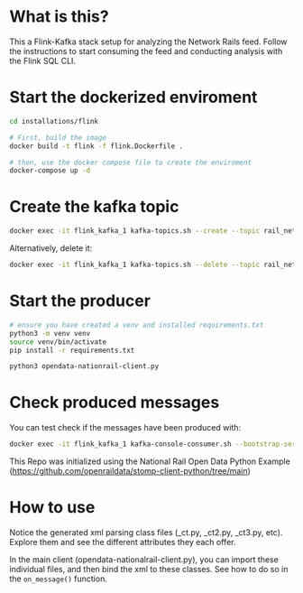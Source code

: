 What is this?
=====================================

This a Flink-Kafka stack setup for analyzing the Network Rails feed. Follow the instructions to start consuming the feed and conducting analysis with the Flink SQL CLI.


Start the dockerized enviroment
=====================================

```bash
cd installations/flink

# First, build the image
docker build -t flink -f flink.Dockerfile .

# then, use the docker compose file to create the enviroment
docker-compose up -d
```

Create the kafka topic
===================================

```bash
docker exec -it flink_kafka_1 kafka-topics.sh --create --topic rail_network  --bootstrap-server flink_kafka_1:9093
```

Alternatively, delete it:

```bash
docker exec -it flink_kafka_1 kafka-topics.sh --delete --topic rail_network  --bootstrap-server flink_kafka_1:9093
```

Start the producer
======================================

```bash
# ensure you have created a venv and installed requirements.txt
python3 -m venv venv
source venv/bin/activate
pip install -r requirements.txt

python3 opendata-nationrail-client.py
```

Check produced messages
=====================================

You can test check if the messages have been produced with:

```bash
docker exec -it flink_kafka_1 kafka-console-consumer.sh --bootstrap-server flink_kafka_1:9093 --topic rail_network --from-beginning
```

This Repo was initialized using the National Rail Open Data Python Example (https://github.com/openraildata/stomp-client-python/tree/main)

How to use 
======================================

Notice the generated xml parsing class files (_ct.py, _ct2.py, _ct3.py, etc). Explore them and see the different attributes they each offer.

In the main client (opendata-nationalrail-client.py), you can import these individual files, and then bind the xml to these classes. See how to do so in the `on_message()` function.
